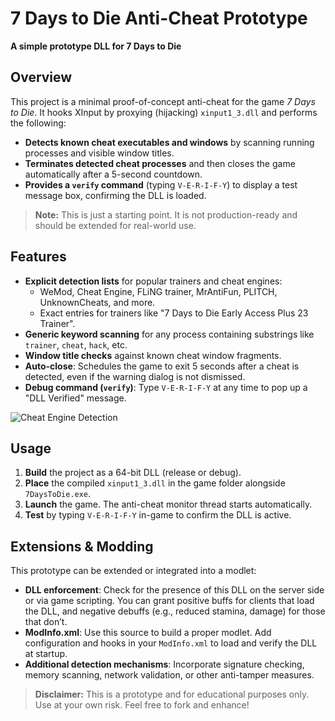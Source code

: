 # 7 Days to Die Anti-Cheat Prototype

**A simple prototype DLL for 7 Days to Die**

## Overview
This project is a minimal proof-of-concept anti-cheat for the game *7 Days to Die*. It hooks XInput by proxying (hijacking) `xinput1_3.dll` and performs the following:

- **Detects known cheat executables and windows** by scanning running processes and visible window titles.
- **Terminates detected cheat processes** and then closes the game automatically after a 5-second countdown.
- **Provides a `verify` command** (typing `V-E-R-I-F-Y`) to display a test message box, confirming the DLL is loaded.

> **Note:** This is just a starting point. It is not production-ready and should be extended for real-world use.

## Features

- **Explicit detection lists** for popular trainers and cheat engines:
  - WeMod, Cheat Engine, FLiNG trainer, MrAntiFun, PLITCH, UnknownCheats, and more.
  - Exact entries for trainers like "7 Days to Die Early Access Plus 23 Trainer".
- **Generic keyword scanning** for any process containing substrings like `trainer`, `cheat`, `hack`, etc.
- **Window title checks** against known cheat window fragments.
- **Auto-close**: Schedules the game to exit 5 seconds after a cheat is detected, even if the warning dialog is not dismissed.
- **Debug command (`verify`)**: Type `V-E-R-I-F-Y` at any time to pop up a "DLL Verified" message.

![Cheat Engine Detection](https://i.imgur.com/LDHBTEL.png)

## Usage

1. **Build** the project as a 64-bit DLL (release or debug).
2. **Place** the compiled `xinput1_3.dll` in the game folder alongside `7DaysToDie.exe`.
3. **Launch** the game. The anti-cheat monitor thread starts automatically.
4. **Test** by typing `V-E-R-I-F-Y` in-game to confirm the DLL is active.

## Extensions & Modding

This prototype can be extended or integrated into a modlet:

- **DLL enforcement**: Check for the presence of this DLL on the server side or via game scripting. You can grant positive buffs for clients that load the DLL, and negative debuffs (e.g., reduced stamina, damage) for those that don’t.
- **ModInfo.xml**: Use this source to build a proper modlet. Add configuration and hooks in your `ModInfo.xml` to load and verify the DLL at startup.
- **Additional detection mechanisms**: Incorporate signature checking, memory scanning, network validation, or other anti-tamper measures.


> **Disclaimer:** This is a prototype and for educational purposes only. Use at your own risk. Feel free to fork and enhance!

